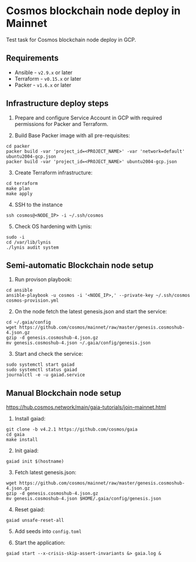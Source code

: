 # Cosmos blockchain node deploy in Mainnet

Test task for Cosmos blockchain node deploy in GCP.

## Requirements

- Ansible - `v2.9.x` or later
- Terraform - `v0.15.x` or later
- Packer - `v1.6.x` or later

## Infrastructure deploy steps

1) Prepare and configure Service Account in GCP with required permissions for Packer and Terraform.  

2) Build Base Packer image with all pre-requisites:

```shell
cd packer
packer build -var 'project_id=<PROJECT_NAME>' -var 'network=default' ubuntu2004-gcp.json
packer build -var 'project_id=<PROJECT_NAME>' ubuntu2004-gcp.json
```

3) Create Terraform infrastructure:

```shell
cd terraform
make plan
make apply
```

4) SSH to the instance

```shell
ssh cosmos@<NODE_IP> -i ~/.ssh/cosmos
```

5) Check OS hardening with Lynis:

```shell
sudo -i
cd /var/lib/lynis
./lynis audit system
```

## Semi-automatic Blockchain node setup

1) Run provison playbook:

```shell
cd ansible
ansible-playbook -u cosmos -i '<NODE_IP>,' --private-key ~/.ssh/cosmos cosmos-provision.yml
```

2) On the node fetch the latest genesis.json and start the service:

```shell
cd ~/.gaia/config
wget https://github.com/cosmos/mainnet/raw/master/genesis.cosmoshub-4.json.gz
gzip -d genesis.cosmoshub-4.json.gz
mv genesis.cosmoshub-4.json ~/.gaia/config/genesis.json
```

3) Start and check the service:

```shell
sudo systemctl start gaiad
sudo systemctl status gaiad
journalctl -e -u gaiad.service
```

## Manual Blockchain node setup

https://hub.cosmos.network/main/gaia-tutorials/join-mainnet.html

1) Install gaiad:

```shell
git clone -b v4.2.1 https://github.com/cosmos/gaia
cd gaia
make install
```

2) Init gaiad:

```shell
gaiad init $(hostname)
```

3) Fetch latest genesis.json:

```shell
wget https://github.com/cosmos/mainnet/raw/master/genesis.cosmoshub-4.json.gz
gzip -d genesis.cosmoshub-4.json.gz
mv genesis.cosmoshub-4.json $HOME/.gaia/config/genesis.json
```

4) Reset gaiad:

```shell
gaiad unsafe-reset-all
```

5) Add seeds into `config.toml`

6) Start the application:

```shell
gaiad start --x-crisis-skip-assert-invariants &> gaia.log &
```
